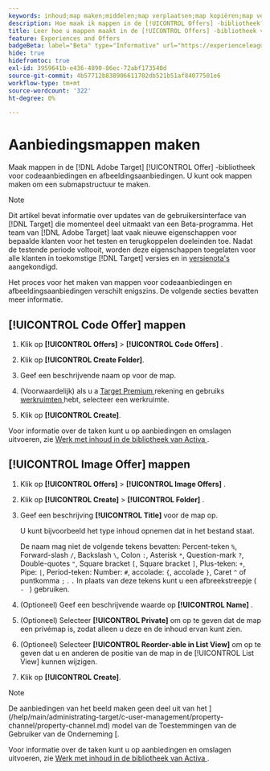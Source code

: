 ```yaml
---
keywords: inhoud;map maken;middelen;map verplaatsen;map kopiëren;map verwijderen;map downloaden;map downloaden;map
description: Hoe maak ik mappen in de [!UICONTROL Offers] -bibliotheek?
title: Leer hoe u mappen maakt in de [!UICONTROL Offers] -bibliotheek voor code en afbeeldingsaanbiedingen en andere mappen.
feature: Experiences and Offers
badgeBeta: label="Beta" type="Informative" url="https://experienceleague.adobe.com/docs/target/using/introduction/intro.html#beta newtab=true" tooltip="Wat zijn de eigenschappen van Beta in  [!DNL Adobe Target]."
hide: true
hidefromtoc: true
exl-id: 3959641b-e436-4890-86ec-72abf173540d
source-git-commit: 4b57712b838906611702db521b51af84077501e6
workflow-type: tm+mt
source-wordcount: '322'
ht-degree: 0%

---
```


# Aanbiedingsmappen maken

Maak mappen in de [!DNL Adobe Target] [!UICONTROL Offer] -bibliotheek voor codeaanbiedingen en afbeeldingsaanbiedingen. U kunt ook mappen maken om een submapstructuur te maken.

>[!NOTE]
>
>Dit artikel bevat informatie over updates van de gebruikersinterface van [!DNL Target] die momenteel deel uitmaakt van een Beta-programma. Het team van [!DNL Adobe Target] laat vaak nieuwe eigenschappen voor bepaalde klanten voor het testen en terugkoppelen doeleinden toe. Nadat de testende periode voltooit, worden deze eigenschappen toegelaten voor alle klanten in toekomstige [!DNL Target] versies en in [ versienota&#39;s ](/help/main/r-release-notes/release-notes.md) aangekondigd.

Het proces voor het maken van mappen voor codeaanbiedingen en afbeeldingsaanbiedingen verschilt enigszins. De volgende secties bevatten meer informatie.

## [!UICONTROL Code Offer] mappen

1. Klik op **[!UICONTROL Offers]** > **[!UICONTROL Code Offers]** .

1. Klik op **[!UICONTROL Create Folder]**.

1. Geef een beschrijvende naam op voor de map.

1. (Voorwaardelijk) als u a [ Target Premium ](/help/main/c-intro/intro.md#premium) rekening en gebruiks [ werkruimten ](/help/main/administrating-target/c-user-management/property-channel/properties-overview.md##section_B82EB409B67C4D9D9D20CE30E48DB1DC) hebt, selecteer een werkruimte.

1. Klik op **[!UICONTROL Create]**.

Voor informatie over de taken kunt u op aanbiedingen en omslagen uitvoeren, zie [ Werk met inhoud in de bibliotheek van Activa ](/help/main/c-experiences/c-manage-content/assets-working.md).

## [!UICONTROL Image Offer] mappen

1. Klik op **[!UICONTROL Offers]** > **[!UICONTROL Image Offers]** .

1. Klik op **[!UICONTROL Create]** > **[!UICONTROL Folder]** .

1. Geef een beschrijving **[!UICONTROL Title]** voor de map op.

   U kunt bijvoorbeeld het type inhoud opnemen dat in het bestand staat.

   De naam mag niet de volgende tekens bevatten: Percent-teken `%`, Forward-slash `/`, Backslash `\`, Colon `:`, Asterisk `*`, Question-mark `?`, Double-quotes `"`, Square bracket `[`, Square bracket `]`, Plus-teken: `+`, Pipe: `|`, Period-teken: Number: `#`, accolade: `{`, accolade `}`, Caret `^` of puntkomma `;` . `.` In plaats van deze tekens kunt u een afbreekstreepje ( `- ` ) gebruiken.

1. (Optioneel) Geef een beschrijvende waarde op **[!UICONTROL Name]** .
1. (Optioneel) Selecteer **[!UICONTROL Private]** om op te geven dat de map een privémap is, zodat alleen u deze en de inhoud ervan kunt zien.
1. (Optioneel) Selecteer **[!UICONTROL Reorder-able in List View]** om op te geven dat u en anderen de positie van de map in de [!UICONTROL List View] kunnen wijzigen.

1. Klik op **[!UICONTROL Create]**.

>[!NOTE]
>
>De aanbiedingen van het beeld maken geen deel uit van het ](/help/main/administrating-target/c-user-management/property-channel/property-channel.md) model van de Toestemmingen van de Gebruiker van de Onderneming [.

Voor informatie over de taken kunt u op aanbiedingen en omslagen uitvoeren, zie [ Werk met inhoud in de bibliotheek van Activa ](/help/main/c-experiences/c-manage-content/assets-working.md).

